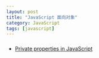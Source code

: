 ```yaml
---
layout: post
title: "JavaScript 面向对象"
category: JavaScript
tags: [javascript]
---
```

### 
- [Private properties in JavaScript](https://curiosity-driven.org/private-properties-in-javascript)

